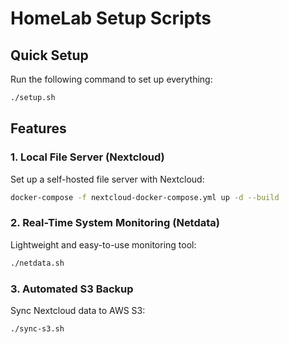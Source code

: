 # HomeLab Setup Scripts  

## Quick Setup  

Run the following command to set up everything:  

```sh
./setup.sh
```  

## Features  

### 1. Local File Server (Nextcloud)  
Set up a self-hosted file server with Nextcloud:  

```sh
docker-compose -f nextcloud-docker-compose.yml up -d --build
```  

### 2. Real-Time System Monitoring (Netdata)  
Lightweight and easy-to-use monitoring tool:  

```sh
./netdata.sh
```  

### 3. Automated S3 Backup  
Sync Nextcloud data to AWS S3:  

```sh
./sync-s3.sh
``` 